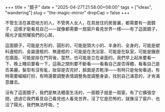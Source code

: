 +++
title = "鏡子"
date = "2025-04-27T21:58:00+08:00"
tags = ["ideas", "wandering"]
slug = "the-magic-mirror"
dropCap = false
+++

不管生活在甚麼地方的人，不管男人女人，在其居住的房屋裏，都需要有一面鏡子，這樣才能看見自己——就像都需要一扇窗戶看見世界一樣——有了這面鏡子，陽光才能照耀我們的心房。

這面鏡子，可能是方形的、圓形的，可能是頭大小的、半身的、全身的，可能是塑料邊框的、金屬邊框的、無邊框的；可能是在洗浴室、可能是在臥室，可能是鑲嵌在牆面、可能是掛在門背後，當然，也可能是立在桌面的。我們早上起床要看一下、晚上睡前要看一下，這兩之間則要不斷看——看看自己是否得體，看看自己是否美麗，髮型有沒有亂，妝容是否完好，臉面是否乾淨——有時只是匆匆看過，有時需要細細打扮，有時還要調整表情調整角度調整身姿，找到自己滿意的，才肯滿意離去。

沒有了這面鏡子，我們是無法體面生活的，一面鏡子就是一扇窗，有了它擴張空間，透過它我們看見自己看見他人看見世界，沒了它是恐怖的，就像沒了窗戶、也沒了陽光，我們無法呼吸。[*](https://reuixiy.notion.site/1e2c9131ed4f80c881ffff507104af7e)
